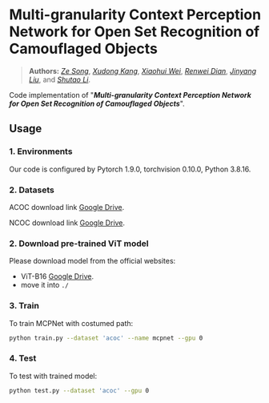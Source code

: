 # Multi-granularity Context Perception Network for Open Set Recognition of Camouflaged Objects
> **Authors:** 
> [*Ze Song*](https://scholar.google.com/citations?user=uatSii8AAAAJ&hl=zh-CN&oi=sra),
> [*Xudong Kang*](https://scholar.google.com/citations?user=5XOeLZYAAAAJ&hl=en),
> [*Xiaohui Wei*](https://scholar.google.co.il/citations?user=Uq50h3gAAAAJ&hl=zh-CN),
> [*Renwei Dian*](https://scholar.google.com/citations?user=EoTrH5UAAAAJ&hl=en),
> [*Jinyang Liu*](https://scholar.google.com/citations?user=PxUXOdsAAAAJ&hl=en),
> and [*Shutao Li*](https://scholar.google.com/citations?user=PlBq8n8AAAAJ&hl=en).


Code implementation of "_**Multi-granularity Context Perception Network for Open Set Recognition of Camouflaged Objects**_". 


## Usage

### 1. Environments
Our code is configured by Pytorch 1.9.0, torchvision 0.10.0, Python 3.8.16.

### 2. Datasets
ACOC download link [Google Drive](https://drive.google.com/file/d/14dwo37hSMz-gjRPpnLLVo2LVl4_bl95j/view?usp=drive_link). 

NCOC download link [Google Drive](https://drive.google.com/file/d/1LgToD8QQRJ6AelA2VC0dqkIwOlQcXxBw/view?usp=drive_link).

### 2. Download pre-trained ViT model
Please download model from the official websites: 
* ViT-B16 [Google Drive](https://storage.googleapis.com/vit_models/imagenet21k%2Bimagenet2012/ViT-B_16.npz).
* move it into ``` ./ ```

### 3. Train

To train MCPNet with costumed path:

```bash
python train.py --dataset 'acoc' --name mcpnet --gpu 0
```
### 4. Test

To test with trained model:

```bash
python test.py --dataset 'acoc' --gpu 0
```






